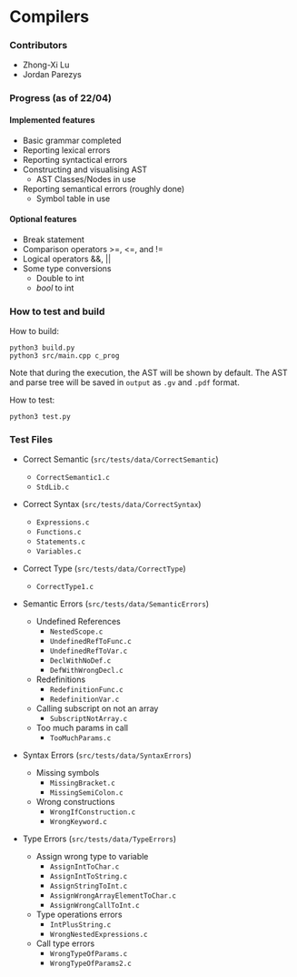 
# Compilers

###  Contributors

- Zhong-Xi Lu
- Jordan Parezys

### Progress (as of 22/04)

#### Implemented features
- Basic grammar completed
- Reporting lexical errors
- Reporting syntactical errors
- Constructing and visualising AST
    - AST Classes/Nodes in use
- Reporting semantical errors (roughly done)
    - Symbol table in use
    
#### Optional features
- Break statement
- Comparison operators >=, <=, and !=
- Logical operators &&, ||
- Some type conversions
    - Double to int
    - *bool* to int

### How to test and build

How to build:
```commandline
python3 build.py
python3 src/main.cpp c_prog
```
Note that during the execution, the AST will be shown by default.
The AST and parse tree will be saved in `output` as `.gv` and `.pdf` format.

How to test:
```commandline
python3 test.py
```

### Test Files

- Correct Semantic (`src/tests/data/CorrectSemantic`)
    - `CorrectSemantic1.c`
    - `StdLib.c`

- Correct Syntax (`src/tests/data/CorrectSyntax`)
    - `Expressions.c`
    - `Functions.c`
    - `Statements.c`
    - `Variables.c`
    
- Correct Type (`src/tests/data/CorrectType`)
    - `CorrectType1.c`

- Semantic Errors (`src/tests/data/SemanticErrors`)
    - Undefined References
        - `NestedScope.c`
        - `UndefinedRefToFunc.c`
        - `UndefinedRefToVar.c`
        - `DeclWithNoDef.c`
        - `DefWithWrongDecl.c`
    - Redefinitions
        - `RedefinitionFunc.c`
        - `RedefinitionVar.c`
    - Calling subscript on not an array
        - `SubscriptNotArray.c`
    - Too much params in call
        - `TooMuchParams.c`
        
- Syntax Errors (`src/tests/data/SyntaxErrors`)
    - Missing symbols
        - `MissingBracket.c`
        - `MissingSemiColon.c`
    - Wrong constructions
        - `WrongIfConstruction.c`
        - `WrongKeyword.c`
        
- Type Errors (`src/tests/data/TypeErrors`)
    - Assign wrong type to variable
        - `AssignIntToChar.c`
        - `AssignIntToString.c`
        - `AssignStringToInt.c`
        - `AssignWrongArrayElementToChar.c`
        - `AssignWrongCallToInt.c`
    - Type operations errors
        - `IntPlusString.c`
        - `WrongNestedExpressions.c`
    - Call type errors
        - `WrongTypeOfParams.c`
        - `WrongTypeOfParams2.c`